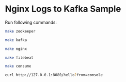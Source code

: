 # Nginx Logs to Kafka Sample

Run following commands:

```bash
make zookeeper
```

```bash
make kafka
```

```bash
make nginx
```

```bash
make filebeat
```

```bash
make consume
```

```bash
curl http://127.0.0.1:8080/hello?from=console
```
